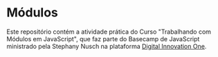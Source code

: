 # Módulos

Este repositório contém a atividade prática do Curso "Trabalhando com Módulos em JavaScript", que faz parte do Basecamp de JavaScript ministrado pela Stephany Nusch na plataforma [Digital Innovation One](https://digitalinnovation.one/).

